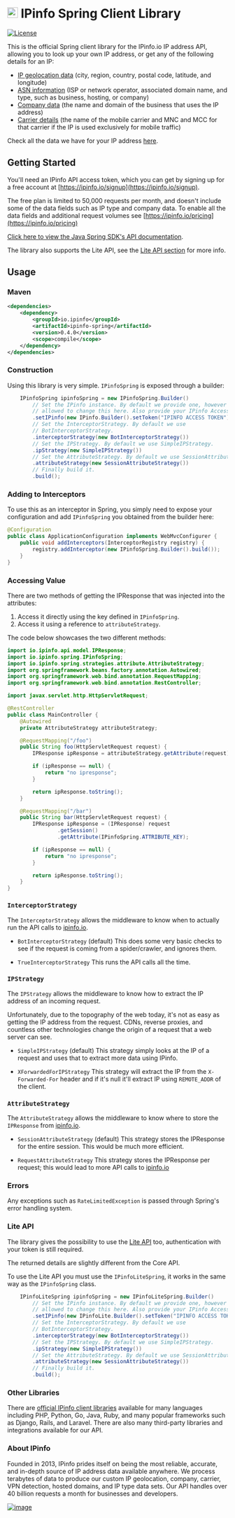 # [<img src="https://ipinfo.io/static/ipinfo-small.svg" alt="IPinfo" width="24"/>](https://ipinfo.io/) IPinfo Spring Client Library

[![License](http://img.shields.io/:license-apache-blue.svg)](LICENSE)

This is the official Spring client library for the IPinfo.io IP address API,
allowing you to look up your own IP address, or get any of the following details
for an IP:

 - [IP geolocation data](https://ipinfo.io/ip-geolocation-api) (city, region, country, postal code, latitude, and longitude)
 - [ASN information](https://ipinfo.io/asn-api) (ISP or network operator, associated domain name, and type, such as business, hosting, or company)
 - [Company data](https://ipinfo.io/ip-company-api) (the name and domain of the business that uses the IP address)
 - [Carrier details](https://ipinfo.io/ip-carrier-api) (the name of the mobile carrier and MNC and MCC for that carrier if the IP is used exclusively for mobile traffic)

Check all the data we have for your IP address [here](https://ipinfo.io/what-is-my-ip).

## Getting Started

You'll need an IPinfo API access token, which you can get by signing up for a
free account at [https://ipinfo.io/signup](https://ipinfo.io/signup).

The free plan is limited to 50,000 requests per month, and doesn't include some
of the data fields such as IP type and company data. To enable all the data
fields and additional request volumes see
[https://ipinfo.io/pricing](https://ipinfo.io/pricing)

[Click here to view the Java Spring SDK's API documentation](https://ipinfo.github.io/spring/).

The library also supports the Lite API, see the [Lite API section](#lite-api) for more info.

## Usage

### Maven

```xml
<dependencies>
    <dependency>
        <groupId>io.ipinfo</groupId>
        <artifactId>ipinfo-spring</artifactId>
        <version>0.4.0</version>
        <scope>compile</scope>
    </dependency>
</dependencies>
```

### Construction

Using this library is very simple. `IPinfoSpring` is exposed through a builder:

```java
    IPinfoSpring ipinfoSpring = new IPinfoSpring.Builder()
        // Set the IPinfo instance. By default we provide one, however you're
        // allowed to change this here. Also provide your IPinfo Access Token here.
        .setIPinfo(new IPinfo.Builder().setToken("IPINFO ACCESS TOKEN").build())
        // Set the InterceptorStrategy. By default we use
        // BotInterceptorStrategy.
        .interceptorStrategy(new BotInterceptorStrategy())
        // Set the IPStrategy. By default we use SimpleIPStrategy.
        .ipStrategy(new SimpleIPStrategy())
        // Set the AttributeStrategy. By default we use SessionAttributeStrategy.
        .attributeStrategy(new SessionAttributeStrategy())
        // Finally build it.
        .build();
```

### Adding to Interceptors

To use this as an interceptor in Spring, you simply need to expose your
configuration and add `IPinfoSpring` you obtained from the builder here:

````java
@Configuration
public class ApplicationConfiguration implements WebMvcConfigurer {
    public void addInterceptors(InterceptorRegistry registry) {
        registry.addInterceptor(new IPinfoSpring.Builder().build());
    }
}
````

### Accessing Value

There are two methods of getting the IPResponse that was injected into the
attributes:

1. Access it directly using the key defined in `IPinfoSpring`.
2. Access it using a reference to `attributeStrategy`.

The code below showcases the two different methods:

````java
import io.ipinfo.api.model.IPResponse;
import io.ipinfo.spring.IPinfoSpring;
import io.ipinfo.spring.strategies.attribute.AttributeStrategy;
import org.springframework.beans.factory.annotation.Autowired;
import org.springframework.web.bind.annotation.RequestMapping;
import org.springframework.web.bind.annotation.RestController;

import javax.servlet.http.HttpServletRequest;

@RestController
public class MainController {
    @Autowired
    private AttributeStrategy attributeStrategy;

    @RequestMapping("/foo")
    public String foo(HttpServletRequest request) {
        IPResponse ipResponse = attributeStrategy.getAttribute(request);

        if (ipResponse == null) {
            return "no ipresponse";
        }

        return ipResponse.toString();
    }

    @RequestMapping("/bar")
    public String bar(HttpServletRequest request) {
        IPResponse ipResponse = (IPResponse) request
                .getSession()
                .getAttribute(IPinfoSpring.ATTRIBUTE_KEY);

        if (ipResponse == null) {
            return "no ipresponse";
        }

        return ipResponse.toString();
    }
}
````

### `InterceptorStrategy`

The `InterceptorStrategy` allows the middleware to know when to actually run
the API calls to [ipinfo.io](https://ipinfo.io/).

- `BotInterceptorStrategy` (default)
  This does some very basic checks to see if the request is coming from a
  spider/crawler, and ignores them.

- `TrueInterceptorStrategy`
  This runs the API calls all the time.

### `IPStrategy`

The `IPStrategy` allows the middleware to know how to extract the IP address of
an incoming request.

Unfortunately, due to the topography of the web today, it's not as easy as
getting the IP address from the request. CDNs, reverse proxies, and countless
other technologies change the origin of a request that a web server can see.

- `SimpleIPStrategy` (default)
  This strategy simply looks at the IP of a request and uses that to extract
  more data using IPinfo.

- `XForwardedForIPStrategy`
  This strategy will extract the IP from the `X-Forwarded-For` header and if it's null
  it'll extract IP using `REMOTE_ADDR` of the client.

### `AttributeStrategy`

The `AttributeStrategy` allows the middleware to know where to store the
`IPResponse` from [ipinfo.io](https://ipinfo.io/).

- `SessionAttributeStrategy` (default)
  This strategy stores the IPResponse for the entire session. This would be
  much more efficient.

- `RequestAttributeStrategy`
  This strategy stores the IPResponse per request; this would lead to more API
  calls to [ipinfo.io](https://ipinfo.io/)

### Errors

Any exceptions such as `RateLimitedException` is passed through Spring's error
handling system.

### Lite API

The library gives the possibility to use the [Lite API](https://ipinfo.io/developers/lite-api) too, authentication with your token is still required.

The returned details are slightly different from the Core API.

To use the Lite API you must use the `IPinfoLiteSpring`, it works in the same way as the `IPinfoSpring` class.

```java
    IPinfoLiteSpring ipinfoSpring = new IPinfoLiteSpring.Builder()
        // Set the IPinfo instance. By default we provide one, however you're
        // allowed to change this here. Also provide your IPinfo Access Token here.
        .setIPinfo(new IPinfoLite.Builder().setToken("IPINFO ACCESS TOKEN").build())
        // Set the InterceptorStrategy. By default we use
        // BotInterceptorStrategy.
        .interceptorStrategy(new BotInterceptorStrategy())
        // Set the IPStrategy. By default we use SimpleIPStrategy.
        .ipStrategy(new SimpleIPStrategy())
        // Set the AttributeStrategy. By default we use SessionAttributeStrategy.
        .attributeStrategy(new SessionAttributeStrategy())
        // Finally build it.
        .build();
```

### Other Libraries

There are [official IPinfo client libraries](https://ipinfo.io/developers/libraries) available for many languages including PHP, Python, Go, Java, Ruby, and many popular frameworks such as Django, Rails, and Laravel. There are also many third-party libraries and integrations available for our API.

### About IPinfo

Founded in 2013, IPinfo prides itself on being the most reliable, accurate, and in-depth source of IP address data available anywhere. We process terabytes of data to produce our custom IP geolocation, company, carrier, VPN detection, hosted domains, and IP type data sets. Our API handles over 40 billion requests a month for businesses and developers.

[![image](https://avatars3.githubusercontent.com/u/15721521?s=128&u=7bb7dde5c4991335fb234e68a30971944abc6bf3&v=4)](https://ipinfo.io/)

